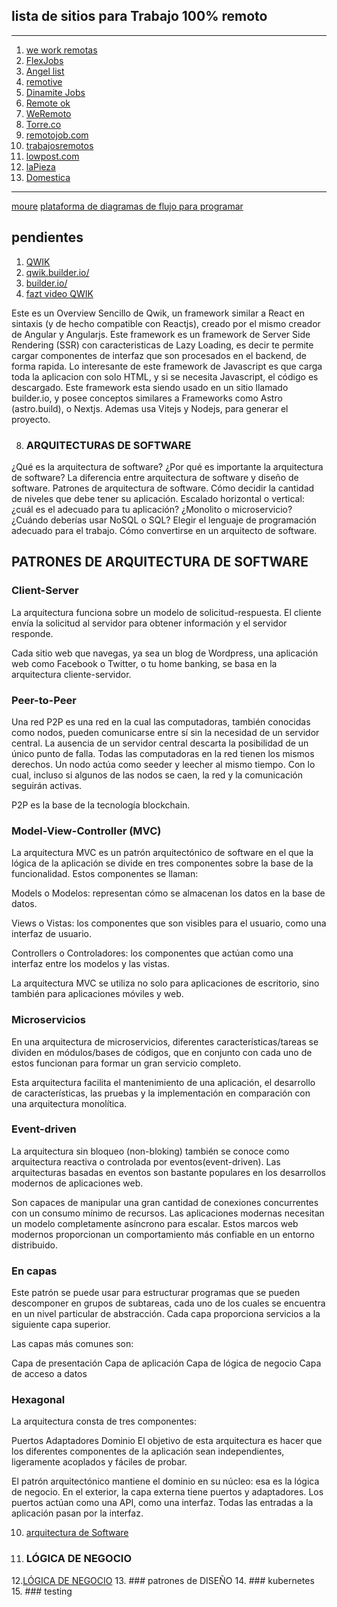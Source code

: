## lista de sitios para Trabajo 100% remoto

---

1. [we work remotas](https://weworkremotely.com/)
2. [FlexJobs](https://www.flexjobs.com/jobs)
3. [Angel list](https://angel.co/)
4. [remotive](https://remotive.com/)
5. [Dinamite Jobs](https://dynamitejobs.com/)
6. [Remote ok](https://remoteok.com/)
7. [WeRemoto](https://www.weremoto.com/)
8. [Torre.co](https://torre.co/?r=gmjc2tWs)
9. [remotojob.com](https://remotojob.com/)
10. [trabajosremotos](https://trabajosremotos.es)
11. [lowpost.com](https://lowpost.com/)
12. [laPieza](https://lapieza.io/es)
13. [Domestica](www.google.com)

---

[moure](https://github.com/collections/learn-to-code)
[plataforma de diagramas de flujo para programar](http://www.flowgorithm.org/)

## pendientes 


1. [QWIK](https://medium.com/javascript-in-plain-english/react-and-next-js-is-dead-something-new-is-finally-replacing-it-for-good-c792c48806f6)
2. [qwik.builder.io/](https://qwik.builder.io/)
3. [builder.io/](https://builder.io/)
4. [fazt video QWIK](https://www.youtube.com/watch?v=kT-Y17mEUZs) 
 

Este es un Overview Sencillo de Qwik, un framework similar a React en sintaxis (y de hecho compatible con Reactjs), creado por el mismo creador de Angular y Angularjs. Este framework es un framework de Server Side Rendering (SSR) con caracteristicas de Lazy Loading, es decir te permite cargar componentes de interfaz que son procesados en el backend, de forma rapida. Lo interesante de este framework de Javascript es que carga toda la aplicacion con solo HTML, y si se necesita Javascript, el código es descargado. Este framework esta siendo usado en un sitio llamado builder.io, y posee conceptos similares a Frameworks como Astro (astro.build), o Nextjs. Ademas usa Vitejs y Nodejs, para generar el proyecto.
 

8. ### ARQUITECTURAS DE SOFTWARE

¿Qué es la arquitectura de software?
¿Por qué es importante la arquitectura de software?
La diferencia entre arquitectura de software y diseño de software.
Patrones de arquitectura de software.
Cómo decidir la cantidad de niveles que debe tener su aplicación.
Escalado horizontal o vertical: ¿cuál es el adecuado para tu aplicación?
¿Monolito o microservicio?
¿Cuándo deberías usar NoSQL o SQL?
Elegir el lenguaje de programación adecuado para el trabajo.
Cómo convertirse en un arquitecto de software.

## PATRONES DE ARQUITECTURA DE SOFTWARE


### Client-Server

La arquitectura funciona sobre un modelo de solicitud-respuesta. 
El cliente envía la solicitud al servidor para obtener información
y el servidor responde.

Cada sitio web que navegas, ya sea un blog de Wordpress, una aplicación 
web como Facebook o Twitter, o tu home banking, se basa en la arquitectura
cliente-servidor.


### Peer-to-Peer

Una red P2P es una red en la cual las computadoras, también conocidas como nodos,
pueden comunicarse entre sí sin la necesidad de un servidor central.
La ausencia de un servidor central descarta la posibilidad de un único punto de falla.
Todas las computadoras en la red tienen los mismos derechos.
Un nodo actúa como seeder y leecher al mismo tiempo. Con lo cual,
incluso si algunos de las nodos se caen, la red y la comunicación seguirán activas.

P2P es la base de la tecnología blockchain.


### Model-View-Controller (MVC)

La arquitectura MVC es un patrón arquitectónico de software en el que la lógica de la aplicación se divide en tres componentes sobre la base de la funcionalidad.
Estos componentes se llaman:

Models o Modelos: representan cómo se almacenan los datos en la base de datos.

Views o Vistas: los componentes que son visibles para el usuario, como una interfaz de usuario.

Controllers o Controladores: los componentes que actúan como una interfaz entre los modelos y las vistas.

La arquitectura MVC se utiliza no solo para aplicaciones de escritorio, sino también para aplicaciones móviles y web.


### Microservicios

En una arquitectura de microservicios, diferentes características/tareas se dividen en módulos/bases de códigos,
que en conjunto con cada uno de estos funcionan para formar un gran servicio completo.

Esta arquitectura facilita el mantenimiento de una aplicación, el desarrollo de características,
las pruebas y la implementación en comparación con una arquitectura monolítica.


### Event-driven

La arquitectura sin bloqueo (non-bloking) también se conoce como arquitectura reactiva o controlada por eventos(event-driven).
Las arquitecturas basadas en eventos son bastante populares en los desarrollos modernos de aplicaciones web.

Son capaces de manipular una gran cantidad de conexiones concurrentes con un consumo mínimo de recursos.
Las aplicaciones modernas necesitan un modelo completamente asíncrono para escalar.
Estos marcos web modernos proporcionan un comportamiento más confiable en un entorno distribuido.


### En capas

Este patrón se puede usar para estructurar programas que se pueden descomponer en grupos de subtareas,
cada uno de los cuales se encuentra en un nivel particular de abstracción.
Cada capa proporciona servicios a la siguiente capa superior.

Las capas más comunes son:

Capa de presentación
Capa de aplicación
Capa de lógica de negocio
Capa de acceso a datos


### Hexagonal

La arquitectura consta de tres componentes:

Puertos
Adaptadores
Dominio
El objetivo de esta arquitectura es hacer que los diferentes componentes de la aplicación sean independientes,
ligeramente acoplados y fáciles de probar.

El patrón arquitectónico mantiene el dominio en su núcleo: esa es la lógica de negocio.
En el exterior, la capa externa tiene puertos y adaptadores. Los puertos actúan como una API, como una interfaz.
Todas las entradas a la aplicación pasan por la interfaz.









10. [arquitectura de Software ](https://medium.com/@ktufernando/la-gu%C3%ADa-definitiva-de-la-arquitectura-del-software-f419db9c6bf7)
11. ### LÓGICA DE NEGOCIO 
12.[LÓGICA DE NEGOCIO](https://www.youtube.com/watch?v=fdnqf0qZUbw)
13. ### patrones de DISEÑO
14. ### kubernetes
15. ### testing
